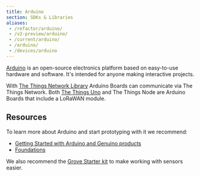 ```yaml
---
title: Arduino
section: SDKs & Libraries
aliases:
 - /refactor/arduino/
 - /v2-preview/arduino/
 - /current/arduino/
 - /arduino/
 - /devices/arduino
---
```


[Arduino](https://www.arduino.cc/en/Guide/Introduction) is an open-source electronics platform based on easy-to-use hardware and software. It's intended for anyone making interactive projects.

With [The Things Network Library](https://github.com/thethingsnetwork/arduino-device-lib) Arduino Boards can communicate via The Things Network. Both [The Things Uno](https://www.thethingsindustries.com/docs/devices/the-things-uno/) and The Things Node are Arduino Boards that include a LoRaWAN module.

## Resources
To learn more about Arduino and start prototyping with it we recommend:

* [Getting Started with Arduino and Genuino products](https://www.arduino.cc/en/Guide/HomePage)
* [Foundations](https://www.arduino.cc/en/Tutorial/Foundations)

We also recommend the [Grove Starter kit](http://www.seeedstudio.com/Grove-Starter-kit-for-Arduino%26Genuino-101-p-2664.html) to make working with sensors easier.
